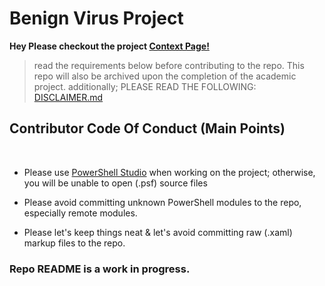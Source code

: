 # Benign Virus Project
**Hey Please checkout the project [Context Page!](https://johntebrown.github.io/benign-virus-project/)**
<br>

> read the requirements below before contributing to the repo. 
> This repo will also be archived upon the completion of the academic project.
> additionally; PLEASE READ THE FOLLOWING: [DISCLAIMER.md](https://github.com/JohnteBrown/benign-virus-project/blob/master/DISCLAIMER.md) 
## Contributor Code Of Conduct (Main Points)

<br>

- Please use [PowerShell Studio](https://www.sapien.com/software/powershell_studio/) when working on the project; otherwise, you will be unable to open (.psf) source files

- Please avoid committing unknown PowerShell modules to the repo, especially remote modules. 
  
- Please let's keep things neat & let's avoid committing raw (.xaml) markup files to the repo.

### Repo README is a work in progress.
